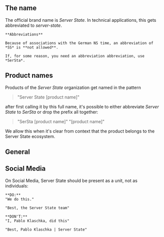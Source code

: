 ## The name
The official brand name is *Server State*. In technical applications, this gets abbreviated to *server-state*.

```hint|warning
**Abbreviations** 

Because of associations with the German NS time, an abbreviation of *SS* is **not allowed**.

If, for some reason, you need an abbreviation abbreviation, use *SerSta*.
```


## Product names
Products of the *Server State* organization get named in the pattern

> "Server State [product name]"

after first calling it by this full name, it's possible to either abbreviate *Server State* to *SerSta* or drop the prefix all together:

> "SerSta [product name]"
> "[product name]"

We allow this when it's clear from context that the product belongs to the Server State ecosystem.

## General

## Social Media
On Social Media, Server State should be present as a unit, not as individuals:

```hint|directive
**DO:**
"We do this."

"Best, the Server State team"
```

```hint|warning
**DON'T:**
"I, Pablo Klaschka, did this"

"Best, Pablo Klaschka | Server State"
```
